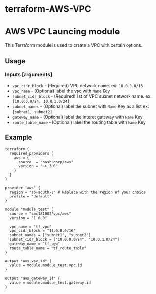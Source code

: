 # terraform-AWS-VPC
# AWS VPC Launcing module

This Terraform module is used to create a VPC with certain options.

## Usage

### Inputs [arguments]

- `vpc_cidr_block` - (Required) VPC network name. ex: `10.0.0.0/16`
- `vpc_name` - (Optional) label the vpc with `Name` Key
- `subnet_cidr_block` - (Required) list of VPC subnet network name.
  ex: `[10.0.0.0/24, 10.0.1.0/24]`
- `subnet_names` - (Optional) label the subnet with `Name` Key as a list
  ex: `[subnet1, subnet2]`
- `gateway_name` - (Optional) label the interet gateway with `Name` Key
- `route_table_name` - (Optional) label the routing table with `Name` Key

## Example

```hcl
terraform {
  required_providers {
    aws = {
      source  = "hashicorp/aws"
      version = "~> 3.0"
    }
  }
}

provider "aws" {
  region = "ap-south-1" # Replace with the region of your choice
  profile = "default"
}

module "module_test" {
  source = "smc181002/vpc/aws"
  version = "1.0.0"

  vpc_name = "tf_vpc"
  vpc_cidr_block = "10.0.0.0/16"
  subnet_names = ["subnet1", "subnet2"]
  subnet_cidr_block = ["10.0.0.0/24", "10.0.1.0/24"]
  gateway_name = "tf_igw"
  route_table_name = "tf_route_table"
}

output "aws_vpc_id" {
  value = module.module_test.vpc.id
}

output "aws_gateway_id" {
  value = module.module_test.gateway.id
}
```

